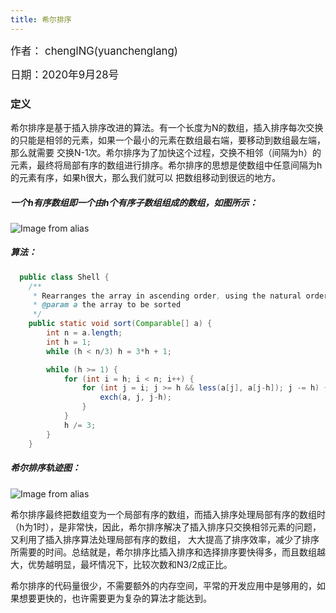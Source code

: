 ```yaml
---
title: 希尔排序
---
```


<big>作者： chenglNG(yuanchenglang)</big>

<big>日期：2020年9月28号</big>

### 定义

希尔排序是基于插入排序改进的算法。有一个长度为N的数组，插入排序每次交换的只能是相邻的元素，如果一个最小的元素在数组最右端，要移动到数组最左端，那么就需要
交换N-1次。希尔排序为了加快这个过程，交换不相邻（间隔为h）的元素，最终将局部有序的数组进行排序。希尔排序的思想是使数组中任意间隔为h的元素有序，如果h很大，那么我们就可以
把数组移动到很远的地方。

##### 一个h有序数组即一个由h个有序子数组组成的数组，如图所示：
![Image from alias](~@images/code/h-sorted.png)




##### 算法：
```java
  public class Shell {
    /**
     * Rearranges the array in ascending order, using the natural order.
     * @param a the array to be sorted
     */
    public static void sort(Comparable[] a) {
        int n = a.length;
        int h = 1;
        while (h < n/3) h = 3*h + 1; 

        while (h >= 1) {
            for (int i = h; i < n; i++) {
                for (int j = i; j >= h && less(a[j], a[j-h]); j -= h) {
                    exch(a, j, j-h);
                }
            }
            h /= 3;
        }
    }
```

##### 希尔排序轨迹图：
![Image from alias](~@images/code/shell.png)

希尔排序最终把数组变为一个局部有序的数组，而插入排序处理局部有序的数组时（h为1时），是非常快，因此，希尔排序解决了插入排序只交换相邻元素的问题，又利用了插入排序算法处理局部有序的数组，
大大提高了排序效率，减少了排序所需要的时间。总结就是，希尔排序比插入排序和选择排序要快得多，而且数组越大，优势越明显，最坏情况下，比较次数和N3/2成正比。 

希尔排序的代码量很少，不需要额外的内存空间，平常的开发应用中是够用的，如果想要更快的，也许需要更为复杂的算法才能达到。
